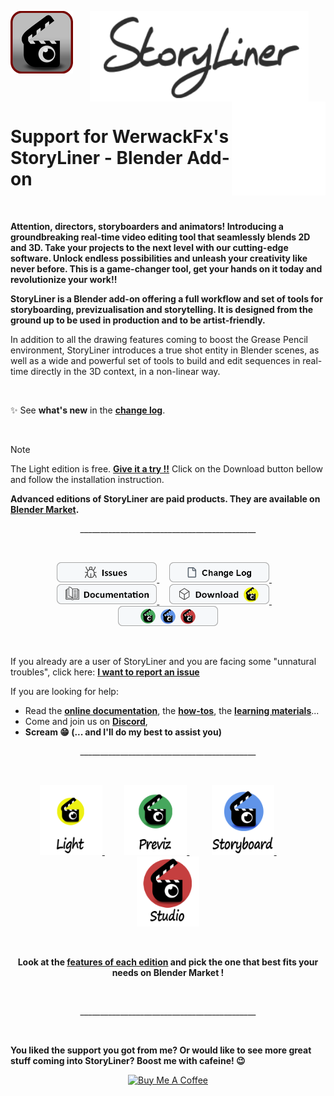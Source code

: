 

<p align="center">
  <img align="left" width="auto" height="auto" src="images/Storyliner_Logo_Icon_100.png">
  <img align="center" width="350" src="images/StoryLiner_Text_300.png"  />
  <img align="right" width="150" src="images/spacer.png">
</p>


# Support for WerwackFx's StoryLiner - Blender Add-on

</br>

**Attention, directors, storyboarders and animators! Introducing a groundbreaking real-time video editing tool that seamlessly blends 2D and 3D. Take your projects to the next level with our cutting-edge software. Unlock endless possibilities and unleash your creativity like never before. This is a game-changer tool, get your hands on it today and revolutionize your work!!**

**StoryLiner is a Blender add-on offering a full workflow and set of tools for storyboarding, previzualisation and storytelling. It is designed from the ground up to be used in production and to be artist-friendly.**

In addition to all the drawing features coming to boost the Grease Pencil environment, StoryLiner introduces a true shot entity in Blender scenes, as well as a wide and powerful set of tools to build and edit sequences in real-time directly in the 3D context, in a non-linear way.

<br>

✨ See **what's new** in the **[change log](https://github.com/werwack/storyliner-support/blob/main/CHANGELOG.md)**.

<br>

> [!NOTE]
> The Light edition is free. **[Give it a try !!](https://github.com/werwack/storyliner-support/releases)** Click on the Download button bellow and follow the installation instruction.
>
> **Advanced editions of StoryLiner are paid products. They are available on [Blender Market](https://blendermarket.com/products/storyliner).**



<p align="center">
    ____________________________________________
</p>
<br>

<p align="center">
  <a href="https://github.com/werwack/storyliner-support/issues" title="Report and follow issues">
  <img src="images/Issues.png" width="160" />
  </a>
  &nbsp;&nbsp;&nbsp;
  <a href="https://github.com/werwack/storyliner-support/blob/main/CHANGELOG.md" title="See the Change Log of the latest releases" target="_blank">
  <img src="images/ChangeLog.png" width="160" />
  </a>
  &nbsp;&nbsp;&nbsp;
  <a href="https://werwackfx.com/storyliner/doc" title="Consult the online documentation" target="_blank">
  <img src="images/Documentation.png" width="160" />
  </a>
  &nbsp;&nbsp;&nbsp;
  <a href="https://github.com/werwack/storyliner-support/releases" title="Download the Light Edition of StoryLiner" target="_self">
  <img src="images/Download_light.png" width="160" />
  </a>
  &nbsp;&nbsp;&nbsp;
  <a href="https://blendermarket.com/products/storyliner" title="Get other edition of StoryLiner on Blender Market" target="_self">
  <img src="images/Download_eds.png" width="160" />
  </a>
</p>

<br>

If you already are a user of StoryLiner and you are facing some "unnatural troubles", click here: <b><a href="https://github.com/werwack/storyliner-support/issues" title="Report and follow issues">I want to report an issue</a></b>

If you are looking for help:
<ul>
    <li> Read the <b><a href="https://werwackfx.com/storyliner/doc" title="Read StoryLiner online documentation" target="_blank">online documentation</a></b>, the <b><a href="https://werwackfx.com/storyliner/doc/how-to/how-to.html" title="Check if you know all thehow-tos" target="_blank">how-tos</a></b>, the <b><a href="https://werwackfx.com/storyliner/doc/how-to/learning-resources.html" title="Watch the tutorials" target="_blank">learning materials</a></b>...</li>
    <li> Come and join us on <b><a href="https://discord.gg/gTG48jqWcm" title="StoryLine on Spitefire Storyboards Discord" target="_blank">Discord</a></b>,</li>
    <li> <b>Scream 😁 (... and I'll do my best to assist you)</b></li>
</ul>


<p align="center">
    ____________________________________________
</p>
<br>


<p align="center">
  <a href="https://werwackfx.com/storyliner/doc/editions/editions.html#light-ed" title="StoryLiner Light Edition">
  <img src="images/StoryLiner_LightEdition_Sized.png" width="100" />
  </a>
  &nbsp;&nbsp;&nbsp;&nbsp;&nbsp;&nbsp;&nbsp;
  <a href="https://werwackfx.com/storyliner/doc/editions/editions.html#essential-ed" title="StoryLiner Previz Edition">
  <img src="images/StoryLiner_EssentialEdition_Sized.png" width="100" />
  </a>
  &nbsp;&nbsp;&nbsp;&nbsp;&nbsp;&nbsp;&nbsp;&nbsp;
  <a href="https://werwackfx.com/storyliner/doc/editions/editions.html#storyboard-ed" title="StoryLiner Storyboard Edition">
  <img src="images/StoryLiner_StoryboardEdition_Sized.png" width="100" />
  </a>
  &nbsp;&nbsp;&nbsp;&nbsp;&nbsp;&nbsp;&nbsp;&nbsp;
  <a href="https://werwackfx.com/storyliner/doc/editions/editions.html#studio-ed" title="StoryLiner Studio Edition">
  <img src="images/StoryLiner_StudioEdition_Sized.png" width="100" />
  </a>
</p>

<br>
<p align="center">
  <strong>Look at the <a href="https://werwackfx.com/storyliner/doc/editions/edition_differences.html" title="Difference between StoryLiner editions">
  features of each edition</a> and pick the one that best fits your needs on Blender Market !
  </strong>
<p>

<br>

<p align="center">
    ____________________________________________
</p>
<br>


**You liked the support you got from me? Or would like to see more great stuff coming into StoryLiner?  Boost me with cafeine! 😉**

<p align="center"> 
    <a href="https://www.buymeacoffee.com/werwack" target="_blank"><img src="https://cdn.buymeacoffee.com/buttons/v2/default-yellow.png" alt="Buy Me A Coffee" style="height: 60px !important;width: 217px !important;" ></a></div>
</p>

